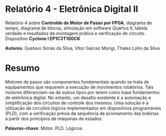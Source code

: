 # Relatório 4 - Eletrônica Digital II
Relatório 4 sobre **Controlde de Motor de Passo por FPGA**, diagrama de tempo, diagrama de blocos, simulação em software Quartus II, tabela verdade e resultados de montagem prática e verificação de circuito.
Dispositivo **Cyclone I EP1C3T100C8**

**Autores**: Gustavo Simas da Silva, Vitor Garcez Morigi, Thales Lohn da Silva

# Resumo

Motores de passo são componentes fundamentais quando se trata de equipamentos que requerem a execução de movimentos rotatórios. Tais motores diferenciam-se de outros tipos por terem como base fundamentos de eletrônica digital.
No entanto, um desafio existente é a automação e simplificação dos circuitos de controle dos mesmos. Uma solução é a utilização de circuitos lógicos implementados em dispositivos programáveis (PLD), com a verificação prévia da sequência de acionamento das bobinas a partir dos princípios de máquinas de estados.


**Palavras-chave**: Motor. PLD. Lógicos.
